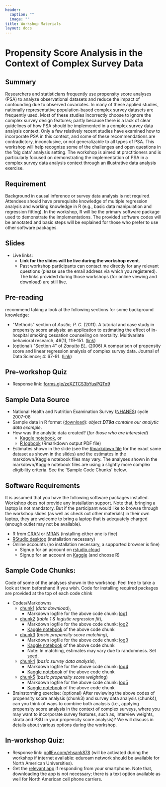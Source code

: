 ```yaml
---
header:
  caption: ""
  image: ""
title: Workshop Materials
layout: docs
---
```


# Propensity Score Analysis in the Context of Complex Survey Data

## Summary

Researchers and statisticians frequently use propensity score analyses (PSA) to analyze observational datasets and reduce the impact of confounding due to observed covariates. In many of these applied studies, nationally representative population-based complex survey datasets are frequently used. Most of these studies incorrectly choose to ignore the complex survey design features; partly because there is a lack of clear guidelines of how PSA should be implemented in a complex survey data analysis context. Only a few relatively recent studies have examined how to incorporate PSA in this context, and some of these recommendations are contradictory, inconclusive, or not generalizable to all types of PSA. This workshop will help recognize some of the challenges and open questions in the &#39;big data&#39; analysis setting. The workshop is aimed at practitioners and is particularly focused on demonstrating the implementation of PSA in a complex survey data analysis context through an illustrative data analysis exercise.

## Requirement

Background in causal inference or survey data analysis is not required. Attendees should have prerequisite knowledge of multiple regression analysis and working knowledge in R (e.g., basic data manipulation and regression fitting). In the workshop, R will be the primary software package used to demonstrate the implementations. The provided software codes will be annotated and basic steps will be explained for those who prefer to use other software packages.

## Slides

- Live links:
  - **Link for the slides will be live during the workshop event**.
  - Past workshop participants can contact me directly for any relevant questions (please use the email address via which you registered). The links provided during those workshops (for online viewing and download) are still live.

## Pre-reading  

recommend taking a look at the following sections for some background knowledge:

- &quot;Methods&quot; section of _Austin, P. C._ (2011). A tutorial and case study in propensity score analysis: an application to estimating the effect of in-hospital smoking cessation counseling on mortality. Multivariate behavioral research, 46(1), 119-151. ([link](https://www.ncbi.nlm.nih.gov/pmc/articles/PMC3266945/))
- (optional) &quot;Section 4&quot; of _Zanutto EL._ (2006) A comparison of propensity score and linear regression analysis of complex survey data. Journal of Data Science; 4: 67-91. ([link](http://www.jds-online.com/file_download/94/jds-233.pdf))

## Pre-workshop Quiz

- Response link: [forms.gle/zeXZTCS3bYusPQTq9](https://forms.gle/zeXZTCS3bYusPQTq9)

## Sample Data Source

- National Health and Nutrition Examination Survey ([NHANES](https://wwwn.cdc.gov/nchs/nhanes/)) cycle 2007-08
- Sample data in R format ([download](https://drive.google.com/uc?id=1SrnmBN2GE6H3sRDsRTyEUtrIioAbVxZ1)): _object  __DT9a__  contains our analytic data example_.
- How was the analytic data created? (_for those who are interested_)
  - [Kaggle notebook](https://www.kaggle.com/wildscop/accessing-nhanes-data-directly-from-cdc-website), or
  - [R logbook](https://drive.google.com/file/d/1ls01M4R9uxMazVY-oDdwN-IL4zRHihIr/view?usp=sharing) (Rmarkdown output PDF file)
- Estimates shown in the slide (see the [Rmarkdown file](https://drive.google.com/file/d/1FueY3IS2q-3s7IxIEXsIqVx-ZAqa4-8F/view?usp=sharing) for the exact same dataset as shown in the slides) and the estimates in the markdown/Kaggle notebook files may vary. The analyses shown in the markdown/Kaggle notebook files are using a slightly more complex eligibility criteria. See the &#39;Sample Code Chunks&#39; below.

## Software Requirements

It is assumed that you have the following software packages installed. Workshop does not provide any installation support. Note that, bringing a laptop is not mandatory. But if the participant would like to browse through the workshop slides (as well as check out other materials) in their own laptop, they are welcome to bring a laptop that is adequately charged (enough outlet may not be available).

- R from [CRAN](https://cran.r-project.org/) or [MRAN](https://mran.microsoft.com/open) (installing either one is fine)
- [RStudio desktop](https://www.rstudio.com/products/rstudio/download/) (installation necessary)
- Online accounts (no installation necessary, a supported browser is fine)
  - Signup for an account on [rstudio.cloud](https://login.rstudio.cloud/login?redirect=%2Foauth%2Fauthorize%3Fredirect_uri%3Dhttps%253A%252F%252Frstudio.cloud%252Flogin%26client_id%3Drstudio-cloud%26response_type%3Dcode%26show_auth%3D0%26show_login%3D1%26show_setup%3D1&amp;setup=True)
  - Signup for an account on [Kaggle](https://www.kaggle.com/) (and choose R)

## Sample Code Chunks: 

Code of some of the analyses shown in the workshop. Feel free to take a look at them beforehand if you wish. Code for installing required packages are provided at the top of each code chink

- Codes/Markdowns
  - [chunk1](https://drive.google.com/uc?id=1W1Tu6IVOY5_eIUSX7757zRNQ_hsFwiBL) (_data download_),
    - Markdown logfile for the above code chunk: [log1](https://drive.google.com/uc?id=1yB2Txg0JYEvoIkJH3ezeyCmzN9LWbQAP)
  - [chunk2](https://drive.google.com/uc?id=13RoSjc9CR7qfj0YFmnbgehr7mgYfLRrg) (_table 1 &amp; logistic regression fit_),
    - Markdown logfile for the above code chunk: [log2](https://drive.google.com/uc?id=1h9CHS5YkMWMYmf0bf4b721MUq8VX7Vbe)
    - [Kaggle notebook](https://www.kaggle.com/wildscop/nhanes-data-regression-summary) of the above code chunk
  - [chunk3](https://drive.google.com/uc?id=1ibFRKXucoPjUjyekbgsH4WSZQTDA0hqG) (_basic propensity score matching_),
    - Markdown logfile for the above code chunk: [log3](https://drive.google.com/uc?id=1LaU3zcjtFSAPrFJM1VoiTW1oSiHkuZyN)
    - [Kaggle notebook](https://www.kaggle.com/wildscop/propensity-score-matching-on-nhanes) of the above code chunk
    - Note: In matching, estimates may vary due to randomness. Set [seed](https://www.rdocumentation.org/packages/simEd/versions/1.0.3/topics/set.seed).
  - [chunk4](https://drive.google.com/uc?id=1T-y5jjdq7FOqPRusFN9RfMSOePKGG2Fp) (_basic survey data analysis_),
    - Markdown logfile for the above code chunk: [log4](https://drive.google.com/uc?id=1TmlewoN_A8c18qyAvFmWb3Bk2oDpkK5U)
    - [Kaggle notebook](https://www.kaggle.com/wildscop/nhanes-complex-survey-data-analysis) of the above code chunk
  - [chunk5](https://drive.google.com/uc?id=1VpYhyUmBw6FzJ8qMs5IGdq3FL8k994Sj) (_basic propensity score weighting_)
    - Markdown logfile for the above code chunk: [log5](https://drive.google.com/uc?id=1VRrQjZaTT8Wrpf5H-G6U8WFLHjyXCD0H)
    - [Kaggle notebook](https://www.kaggle.com/wildscop/propensity-score-weighting-on-nhanes) of the above code chunk
- Brainstorming exercise: (optional) After reviewing the above codes of propensity score analysis (chunk3) and survey data analysis (chunk4), can you think of ways to combine both analysis (i.e., applying propensity score analysis in the context of complex surveys, where you may want to incorporate survey features, such as, interview weights, strata and PSU in your propensity score analysis)? We will discuss in details about various options during the workshop.

## In-workshop Quiz: 

- Response link: [pollEv.com/ehsank878](http://pollev.com/ehsank878) (will be activated during the workshop if internet available: eduroam network should be available for North American Universities).
- Get the [relevant app](https://www.polleverywhere.com/mobile) if responding from your smartphone. Note that, downloading the app is not necessary; there is a text option available as well for North American cell phone carriers.